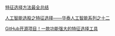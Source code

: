 [特征选择方法最全总结](https://mp.weixin.qq.com/s/dYpNkkmk807hGHMH2lCPWQ)

[人工智能选股之特征选择——华泰人工智能系列之十二](https://mp.weixin.qq.com/s/p4VutHWsqKMk_65YPCWouw)

[GitHub开源项目！一款功能强大的特征选择工具](https://mp.weixin.qq.com/s/rNipJC5wljzCT6Aq5gvvqw)

